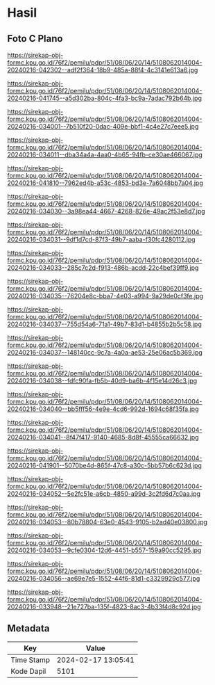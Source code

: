 # Hasil

## Foto C Plano

https://sirekap-obj-formc.kpu.go.id/76f2/pemilu/pdpr/51/08/06/20/14/5108062014004-20240216-042302--adf2f364-18b9-485a-88f4-4c3141e613a6.jpg

https://sirekap-obj-formc.kpu.go.id/76f2/pemilu/pdpr/51/08/06/20/14/5108062014004-20240216-041745--a5d302ba-804c-4fa3-bc9a-7adac792b64b.jpg

https://sirekap-obj-formc.kpu.go.id/76f2/pemilu/pdpr/51/08/06/20/14/5108062014004-20240216-034001--7b510f20-0dac-409e-bbf1-4c4e27c7eee5.jpg

https://sirekap-obj-formc.kpu.go.id/76f2/pemilu/pdpr/51/08/06/20/14/5108062014004-20240216-034011--dba34a4a-4aa0-4b65-94fb-ce30ae466067.jpg

https://sirekap-obj-formc.kpu.go.id/76f2/pemilu/pdpr/51/08/06/20/14/5108062014004-20240216-041810--7962ed4b-a53c-4853-bd3e-7a6048bb7a04.jpg

https://sirekap-obj-formc.kpu.go.id/76f2/pemilu/pdpr/51/08/06/20/14/5108062014004-20240216-034030--3a98ea44-4667-4268-826e-49ac2f53e8d7.jpg

https://sirekap-obj-formc.kpu.go.id/76f2/pemilu/pdpr/51/08/06/20/14/5108062014004-20240216-034031--9df1d7cd-87f3-49b7-aaba-f30fc4280112.jpg

https://sirekap-obj-formc.kpu.go.id/76f2/pemilu/pdpr/51/08/06/20/14/5108062014004-20240216-034033--285c7c2d-f913-486b-acdd-22c4bef39ff9.jpg

https://sirekap-obj-formc.kpu.go.id/76f2/pemilu/pdpr/51/08/06/20/14/5108062014004-20240216-034035--76204e8c-bba7-4e03-a994-9a29de0cf3fe.jpg

https://sirekap-obj-formc.kpu.go.id/76f2/pemilu/pdpr/51/08/06/20/14/5108062014004-20240216-034037--755d54a6-71a1-49b7-83d1-b4855b2b5c58.jpg

https://sirekap-obj-formc.kpu.go.id/76f2/pemilu/pdpr/51/08/06/20/14/5108062014004-20240216-034037--148140cc-9c7a-4a0a-ae53-25e06ac5b369.jpg

https://sirekap-obj-formc.kpu.go.id/76f2/pemilu/pdpr/51/08/06/20/14/5108062014004-20240216-034038--fdfc90fa-fb5b-40d9-ba6b-4f15e14d26c3.jpg

https://sirekap-obj-formc.kpu.go.id/76f2/pemilu/pdpr/51/08/06/20/14/5108062014004-20240216-034040--bb5fff56-4e9e-4cd6-992d-1694c68f35fa.jpg

https://sirekap-obj-formc.kpu.go.id/76f2/pemilu/pdpr/51/08/06/20/14/5108062014004-20240216-034041--8f47f417-9140-4685-8d8f-45555ca66632.jpg

https://sirekap-obj-formc.kpu.go.id/76f2/pemilu/pdpr/51/08/06/20/14/5108062014004-20240216-041901--5070be4d-865f-47c8-a30c-5bb57b6c623d.jpg

https://sirekap-obj-formc.kpu.go.id/76f2/pemilu/pdpr/51/08/06/20/14/5108062014004-20240216-034052--5e2fc51e-a6cb-4850-a99d-3c2fd6d7c0aa.jpg

https://sirekap-obj-formc.kpu.go.id/76f2/pemilu/pdpr/51/08/06/20/14/5108062014004-20240216-034053--80b78804-63e0-4543-9105-b2ad40e03800.jpg

https://sirekap-obj-formc.kpu.go.id/76f2/pemilu/pdpr/51/08/06/20/14/5108062014004-20240216-034053--9cfe0304-12d6-4451-b557-159a90cc5295.jpg

https://sirekap-obj-formc.kpu.go.id/76f2/pemilu/pdpr/51/08/06/20/14/5108062014004-20240216-034056--ae69e7e5-1552-44f6-81d1-c3329929c577.jpg

https://sirekap-obj-formc.kpu.go.id/76f2/pemilu/pdpr/51/08/06/20/14/5108062014004-20240216-033948--21e727ba-135f-4823-8ac3-4b33f4d8c92d.jpg


## Metadata

| Key        | Value               |
| ---------- | ------------------- |
| Time Stamp | 2024-02-17 13:05:41 |
| Kode Dapil | 5101                |



